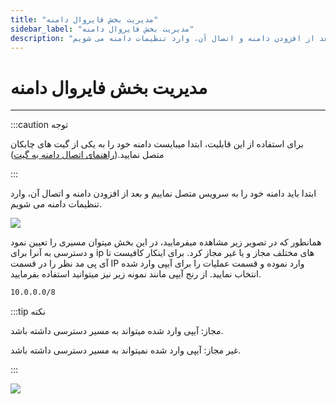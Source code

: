 ```yaml
---
title: "مدیریت بخش فایروال دامنه"
sidebar_label: "مدیریت بخش فایروال دامنه"
description: "ابتدا باید دامنه خود را به سرویس متصل نماییم و بعد از افزودن دامنه و اتصال آن، وارد تنظیمات دامنه می شویم."
---
```


# مدیریت بخش فایروال دامنه
---

:::caution توجه

برای استفاده از این قابلیت، ابتدا میبایست دامنه خود را به یکی از گیت های چابکان متصل نمایید.([راهنمای اتصال دامنه به گیت](https://docs.chabokan.net/features/gates/))

:::

ابتدا باید دامنه خود را به سرویس متصل نماییم و بعد از افزودن دامنه و اتصال آن، وارد تنظیمات دامنه می شویم.

![](https://s1.chabokan.net/docs/gifs/dashboard-domain/dashboard-domain-firewall-install.gif)

همانطور که در تصویر زیر مشاهده میفرمایید، در این بخش میتوان  مسیری را تعیین نمود و دسترسی به آنرا برای ip های مختلف مجاز و یا غیر مجاز کرد. برای اینکار کافیست تا آی پی مد نظر را در قسمت IP وارد نموده و قسمت عملیات را برای آیپی وارد شده انتخاب نمایید. از رنج آیپی مانند نمونه زیر نیز میتوانید استفاده بفرمایید.

```bash
10.0.0.0/8
```

:::tip نکته

مجاز: آیپی وارد شده میتواند به مسیر دسترسی داشته باشد.

غیر مجاز: آیپی وارد شده نمیتواند به مسیر دسترسی داشته باشد.

:::

![](https://s1.chabokan.net/docs/images/domain-firewall-1.jpg)
